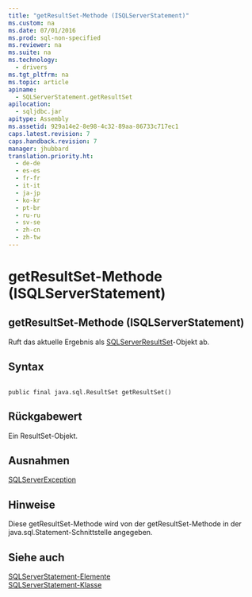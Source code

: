 ```yaml
---
title: "getResultSet-Methode (ISQLServerStatement)"
ms.custom: na
ms.date: 07/01/2016
ms.prod: sql-non-specified
ms.reviewer: na
ms.suite: na
ms.technology: 
  - drivers
ms.tgt_pltfrm: na
ms.topic: article
apiname: 
  - SQLServerStatement.getResultSet
apilocation: 
  - sqljdbc.jar
apitype: Assembly
ms.assetid: 929a14e2-8e98-4c32-89aa-86733c717ec1
caps.latest.revision: 7
caps.handback.revision: 7
manager: jhubbard
translation.priority.ht: 
  - de-de
  - es-es
  - fr-fr
  - it-it
  - ja-jp
  - ko-kr
  - pt-br
  - ru-ru
  - sv-se
  - zh-cn
  - zh-tw
---
```

# getResultSet-Methode (ISQLServerStatement)
    
## getResultSet\-Methode \(ISQLServerStatement\)  
 Ruft das aktuelle Ergebnis als [SQLServerResultSet](../content/SQLServerResultSet-Class.md)\-Objekt ab.  
  
## Syntax  
  
```  
  
public final java.sql.ResultSet getResultSet()  
```  
  
## Rückgabewert  
 Ein ResultSet\-Objekt.  
  
## Ausnahmen  
 [SQLServerException](../content/SQLServerException-Class.md)  
  
## Hinweise  
 Diese getResultSet\-Methode wird von der getResultSet\-Methode in der java.sql.Statement\-Schnittstelle angegeben.  
  
## Siehe auch  
 [SQLServerStatement-Elemente](../content/SQLServerStatement-Members.md)   
 [SQLServerStatement-Klasse](../content/SQLServerStatement-Class.md)  
  
  